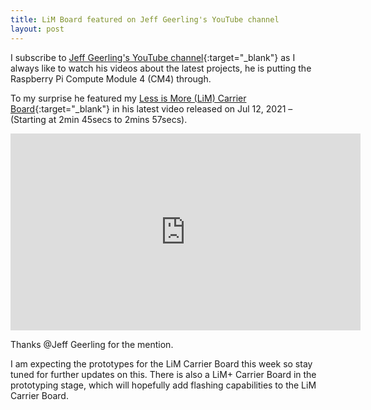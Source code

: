 ```yaml
---
title: LiM Board featured on Jeff Geerling's YouTube channel
layout: post
---
```


I subscribe to [Jeff Geerling's YouTube channel](https://www.youtube.com/channel/UCR-DXc1voovS8nhAvccRZhg){:target="_blank"} as I always like to watch his videos about the latest projects, he is putting the Raspberry Pi Compute Module 4 (CM4) through. 

To my surprise he featured my [Less is More (LiM) Carrier Board](https://lim.loonix.ca/){:target="_blank"}  in his latest video released on Jul 12, 2021 – (Starting at 2min 45secs to 2mins 57secs).

<iframe width="560" height="315" src="https://www.youtube.com/embed/YuLNqs21x2Q?start=165&end=178" title="YouTube video player" frameborder="0" allow="accelerometer; autoplay; clipboard-write; encrypted-media; gyroscope; picture-in-picture" allowfullscreen></iframe>

Thanks @Jeff Geerling for the mention. 

I am expecting the prototypes for the LiM Carrier Board this week so stay tuned for further updates on this. There is also a LiM+ Carrier Board in the prototyping stage, which will hopefully add flashing capabilities to the LiM Carrier Board.
